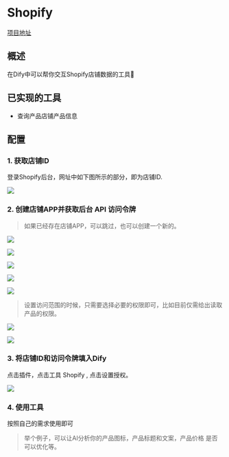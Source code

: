 # Shopify

[项目地址](https://github.com/chekun/dify-plugin-shopify)

## 概述

在Dify中可以帮你交互Shopify店铺数据的工具🔧

## 已实现的工具
  
  - 查询产品店铺产品信息

## 配置

### 1. 获取店铺ID

登录Shopify后台，网址中如下图所示的部分，即为店铺ID.

![](./_assets/screenshots/store_id.png)

### 2. 创建店铺APP并获取后台 API 访问令牌

> 如果已经存在店铺APP，可以跳过，也可以创建一个新的。

![](./_assets/screenshots/app_1.png)

![](./_assets/screenshots/app_2.png)

![](./_assets/screenshots/app_3.png)

![](./_assets/screenshots/app_4.png)

![](./_assets/screenshots/app_5.png)

> 设置访问范围的时候，只需要选择必要的权限即可，比如目前仅需给出读取产品的权限。

![](./_assets/screenshots/app_6.png)

![](./_assets/screenshots/app_7.png)

### 3. 将店铺ID和访问令牌填入Dify

点击插件，点击工具 Shopify , 点击设置授权。

![](./_assets/screenshots/auth.png)

### 4. 使用工具

按照自己的需求使用即可

> 举个例子，可以让AI分析你的产品图标，产品标题和文案，产品价格 是否可以优化等。
